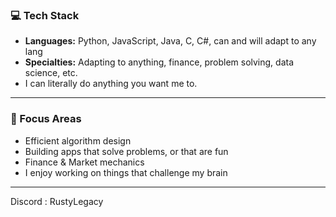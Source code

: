 ### 💻 Tech Stack
- **Languages:** Python, JavaScript, Java, C, C#, can and will adapt to any lang
- **Specialties:** Adapting to anything, finance, problem solving, data science, etc.
- I can literally do anything you want me to. 

---

### 🚀 Focus Areas
- Efficient algorithm design
- Building apps that solve problems, or that are fun
- Finance & Market mechanics
- I enjoy working on things that challenge my brain

---

Discord : RustyLegacy
